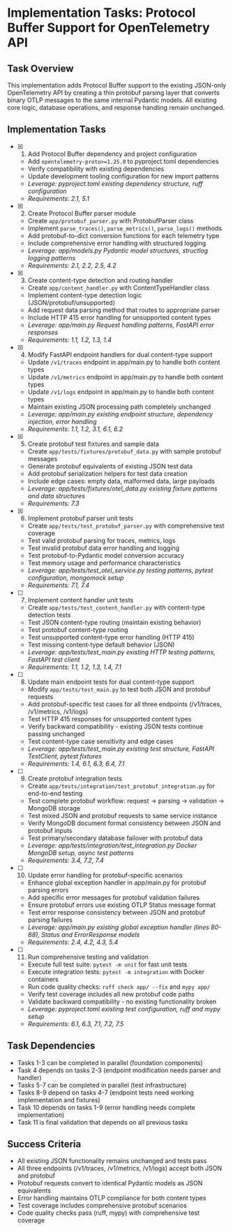 # Implementation Tasks: Protocol Buffer Support for OpenTelemetry API

## Task Overview
This implementation adds Protocol Buffer support to the existing JSON-only OpenTelemetry API by creating a thin protobuf parsing layer that converts binary OTLP messages to the same internal Pydantic models. All existing core logic, database operations, and response handling remain unchanged.

## Implementation Tasks

- [x] 1. Add Protocol Buffer dependency and project configuration
  - Add `opentelemetry-proto>=1.25.0` to pyproject.toml dependencies
  - Verify compatibility with existing dependencies
  - Update development tooling configuration for new import patterns
  - _Leverage: pyproject.toml existing dependency structure, ruff configuration_
  - _Requirements: 2.1, 5.1_

- [x] 2. Create Protocol Buffer parser module
  - Create `app/protobuf_parser.py` with ProtobufParser class
  - Implement `parse_traces()`, `parse_metrics()`, `parse_logs()` methods
  - Add protobuf-to-dict conversion functions for each telemetry type
  - Include comprehensive error handling with structured logging
  - _Leverage: app/models.py Pydantic model structures, structlog logging patterns_
  - _Requirements: 2.1, 2.2, 2.5, 4.2_

- [x] 3. Create content-type detection and routing handler
  - Create `app/content_handler.py` with ContentTypeHandler class
  - Implement content-type detection logic (JSON/protobuf/unsupported)
  - Add request data parsing method that routes to appropriate parser
  - Include HTTP 415 error handling for unsupported content types
  - _Leverage: app/main.py Request handling patterns, FastAPI error responses_
  - _Requirements: 1.1, 1.2, 1.3, 1.4_

- [x] 4. Modify FastAPI endpoint handlers for dual content-type support
  - Update `/v1/traces` endpoint in app/main.py to handle both content types
  - Update `/v1/metrics` endpoint in app/main.py to handle both content types
  - Update `/v1/logs` endpoint in app/main.py to handle both content types
  - Maintain existing JSON processing path completely unchanged
  - _Leverage: app/main.py existing endpoint structure, dependency injection, error handling_
  - _Requirements: 1.1, 1.2, 3.1, 6.1, 6.2_

- [x] 5. Create protobuf test fixtures and sample data
  - Create `app/tests/fixtures/protobuf_data.py` with sample protobuf messages
  - Generate protobuf equivalents of existing JSON test data
  - Add protobuf serialization helpers for test data creation
  - Include edge cases: empty data, malformed data, large payloads
  - _Leverage: app/tests/fixtures/otel_data.py existing fixture patterns and data structures_
  - _Requirements: 7.3_

- [x] 6. Implement protobuf parser unit tests
  - Create `app/tests/test_protobuf_parser.py` with comprehensive test coverage
  - Test valid protobuf parsing for traces, metrics, logs
  - Test invalid protobuf data error handling and logging
  - Test protobuf-to-Pydantic model conversion accuracy
  - Test memory usage and performance characteristics
  - _Leverage: app/tests/test_otel_service.py testing patterns, pytest configuration, mongomock setup_
  - _Requirements: 7.1, 7.4_

- [ ] 7. Implement content handler unit tests
  - Create `app/tests/test_content_handler.py` with content-type detection tests
  - Test JSON content-type routing (maintain existing behavior)
  - Test protobuf content-type routing
  - Test unsupported content-type error handling (HTTP 415)
  - Test missing content-type default behavior (JSON)
  - _Leverage: app/tests/test_main.py existing HTTP testing patterns, FastAPI test client_
  - _Requirements: 1.1, 1.2, 1.3, 1.4, 7.1_

- [ ] 8. Update main endpoint tests for dual content-type support
  - Modify `app/tests/test_main.py` to test both JSON and protobuf requests
  - Add protobuf-specific test cases for all three endpoints (/v1/traces, /v1/metrics, /v1/logs)
  - Test HTTP 415 responses for unsupported content types
  - Verify backward compatibility - existing JSON tests continue passing unchanged
  - Test content-type case sensitivity and edge cases
  - _Leverage: app/tests/test_main.py existing test structure, FastAPI TestClient, pytest fixtures_
  - _Requirements: 1.4, 6.1, 6.3, 6.4, 7.1_

- [ ] 9. Create protobuf integration tests
  - Create `app/tests/integration/test_protobuf_integration.py` for end-to-end testing
  - Test complete protobuf workflow: request → parsing → validation → MongoDB storage
  - Test mixed JSON and protobuf requests to same service instance
  - Verify MongoDB document format consistency between JSON and protobuf inputs
  - Test primary/secondary database failover with protobuf data
  - _Leverage: app/tests/integration/test_integration.py Docker MongoDB setup, async test patterns_
  - _Requirements: 3.4, 7.2, 7.4_

- [ ] 10. Update error handling for protobuf-specific scenarios
  - Enhance global exception handler in app/main.py for protobuf parsing errors
  - Add specific error messages for protobuf validation failures
  - Ensure protobuf errors use existing OTLP Status message format
  - Test error response consistency between JSON and protobuf parsing failures
  - _Leverage: app/main.py existing global exception handler (lines 80-88), Status and ErrorResponse models_
  - _Requirements: 2.4, 4.2, 4.3, 5.4_

- [ ] 11. Run comprehensive testing and validation
  - Execute full test suite: `pytest -m unit` for fast unit tests
  - Execute integration tests: `pytest -m integration` with Docker containers
  - Run code quality checks: `ruff check app/ --fix` and `mypy app/`
  - Verify test coverage includes all new protobuf code paths
  - Validate backward compatibility - no existing functionality broken
  - _Leverage: pyproject.toml existing test configuration, ruff and mypy setup_
  - _Requirements: 6.1, 6.3, 7.1, 7.2, 7.5_

## Task Dependencies
- Tasks 1-3 can be completed in parallel (foundation components)
- Task 4 depends on tasks 2-3 (endpoint modification needs parser and handler)
- Tasks 5-7 can be completed in parallel (test infrastructure)
- Tasks 8-9 depend on tasks 4-7 (endpoint tests need working implementation and fixtures)
- Task 10 depends on tasks 1-9 (error handling needs complete implementation)
- Task 11 is final validation that depends on all previous tasks

## Success Criteria
- All existing JSON functionality remains unchanged and tests pass
- All three endpoints (/v1/traces, /v1/metrics, /v1/logs) accept both JSON and protobuf
- Protobuf requests convert to identical Pydantic models as JSON equivalents
- Error handling maintains OTLP compliance for both content types
- Test coverage includes comprehensive protobuf scenarios
- Code quality checks pass (ruff, mypy) with comprehensive test coverage
